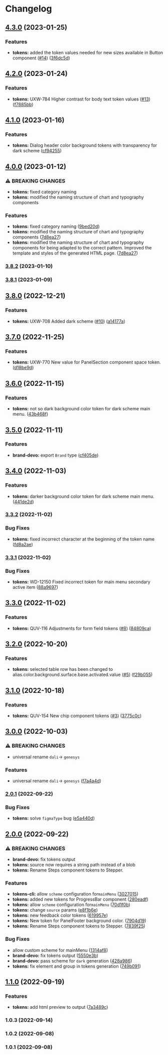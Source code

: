 # Changelog

## [4.3.0](https://github.com/DevoInc/genesys-tokens/compare/v4.2.0...v4.3.0) (2023-01-25)


### Features

* **tokens:** added the token values needed for new sizes available in Button component ([#14](https://github.com/DevoInc/genesys-tokens/issues/14)) ([3f6dc5d](https://github.com/DevoInc/genesys-tokens/commit/3f6dc5d0068ffbce857a73b8d524bf48b14ec41a))

## [4.2.0](https://github.com/DevoInc/genesys-tokens/compare/v4.1.0...v4.2.0) (2023-01-24)


### Features

* **tokens:** UXW-784 Higher contrast for body text token values ([#13](https://github.com/DevoInc/genesys-tokens/issues/13)) ([f7885bb](https://github.com/DevoInc/genesys-tokens/commit/f7885bb5b8c72e0a4784d53395045653dd47c371))

## [4.1.0](https://github.com/DevoInc/genesys-tokens/compare/v4.0.0...v4.1.0) (2023-01-16)


### Features

* **tokens:** Dialog header color background tokens with transparency for dark scheme ([cf94255](https://github.com/DevoInc/genesys-tokens/commit/cf9425570aa8d0191373898112a88130480cf533))

## [4.0.0](https://github.com/DevoInc/genesys-tokens/compare/v3.8.2...v4.0.0) (2023-01-12)


### ⚠ BREAKING CHANGES

* **tokens:** fixed category naming
* **tokens:** modified the naming structure of chart and typography components

### Features

* **tokens:** fixed category naming ([9bed20d](https://github.com/DevoInc/genesys-tokens/commit/9bed20dc3f20e1f8cbcb7d06268ee74731a34222))
* **tokens:** modified the naming structure of chart and typography components ([7d8ea27](https://github.com/DevoInc/genesys-tokens/commit/7d8ea27e68ea15f6e2d8f3b9f77689fa41bd15d6))
* **tokens:** modified the naming structure of chart and typography components for being adapted to the correct pattern. Improved the template and styles of the generated HTML page. ([7d8ea27](https://github.com/DevoInc/genesys-tokens/commit/7d8ea27e68ea15f6e2d8f3b9f77689fa41bd15d6))

### [3.8.2](https://github.com/DevoInc/genesys-tokens/compare/v3.8.1...v3.8.2) (2023-01-10)

### [3.8.1](https://github.com/DevoInc/genesys-tokens/compare/v3.8.0...v3.8.1) (2023-01-09)

## [3.8.0](https://github.com/DevoInc/genesys-tokens/compare/v3.7.0...v3.8.0) (2022-12-21)


### Features

* **tokens:** UXW-708 Added dark scheme ([#10](https://github.com/DevoInc/genesys-tokens/issues/10)) ([a14177a](https://github.com/DevoInc/genesys-tokens/commit/a14177ab1235efe4d4c99b6dd373a9455148d209))

## [3.7.0](https://github.com/DevoInc/genesys-tokens/compare/v3.6.0...v3.7.0) (2022-11-25)


### Features

* **tokens:** UXW-770 New value for PanelSection component space token. ([d18be9d](https://github.com/DevoInc/genesys-tokens/commit/d18be9d923ff21b0dbe1827e12432f48c774507a))

## [3.6.0](https://github.com/DevoInc/genesys-tokens/compare/v3.5.0...v3.6.0) (2022-11-15)


### Features

* **tokens:** not so dark background color token for dark scheme main menu. ([43b468f](https://github.com/DevoInc/genesys-tokens/commit/43b468f0c455b325bfa6420bcf6c1e3bdff7cf73))

## [3.5.0](https://github.com/DevoInc/genesys-tokens/compare/v3.4.0...v3.5.0) (2022-11-11)


### Features

* **brand-devo:** export `Brand` type ([cf405de](https://github.com/DevoInc/genesys-tokens/commit/cf405de2e9d76de3fae94bcb4755987100e2fd1e))

## [3.4.0](https://github.com/DevoInc/genesys-tokens/compare/v3.3.2...v3.4.0) (2022-11-03)


### Features

* **tokens:** darker background color token for dark scheme main menu. ([441de2d](https://github.com/DevoInc/genesys-tokens/commit/441de2d1a50527ec69b104dd13497ddbf57d0637))

### [3.3.2](https://github.com/DevoInc/genesys-tokens/compare/v3.3.1...v3.3.2) (2022-11-02)


### Bug Fixes

* **tokens:** fixed incorrect character at the beginning of the token name ([fd8a2ae](https://github.com/DevoInc/genesys-tokens/commit/fd8a2aeb30717d33743b51718c8c04e778c4e740))

### [3.3.1](https://github.com/DevoInc/genesys-tokens/compare/v3.3.0...v3.3.1) (2022-11-02)


### Bug Fixes

* **tokens:** WD-12150 Fixed incorrect token for main menu secondary active item ([88a9697](https://github.com/DevoInc/genesys-tokens/commit/88a96970441e5a7284f56a89380fc4a81f762b7d))

## [3.3.0](https://github.com/DevoInc/genesys-tokens/compare/v3.2.0...v3.3.0) (2022-11-02)


### Features

* **tokens:** QUV-116 Adjustments for form field tokens ([#8](https://github.com/DevoInc/genesys-tokens/issues/8)) ([84809ca](https://github.com/DevoInc/genesys-tokens/commit/84809cab4415038e77b037d584d8203683183f0a))

## [3.2.0](https://github.com/DevoInc/genesys-tokens/compare/v3.1.0...v3.2.0) (2022-10-20)


### Features

* **tokens:** selected table row has been changed to alias.color.background.surface.base.activated.value ([#5](https://github.com/DevoInc/genesys-tokens/issues/5)) ([f29b055](https://github.com/DevoInc/genesys-tokens/commit/f29b0552b202a440b42595c057fdc7a2ad263b46))

## [3.1.0](https://github.com/DevoInc/genesys-tokens/compare/v3.0.0...v3.1.0) (2022-10-18)


### Features

* **tokens:** QUV-154 New chip component tokens ([#3](https://github.com/DevoInc/genesys-tokens/issues/3)) ([3775c0c](https://github.com/DevoInc/genesys-tokens/commit/3775c0c3db8e4d8ad399c67202db6d629f1c257d))

## [3.0.0](https://github.com/DevoInc/genesys-tokens/compare/v2.0.1...v3.0.0) (2022-10-03)


### ⚠ BREAKING CHANGES

* universal rename `dali`-> `genesys`

### Features

* universal rename `dali`-> `genesys` ([f7a4a4d](https://github.com/DevoInc/genesys-tokens/commit/f7a4a4def27afde3dcf7a3efd0a3fb36da162e31))

### [2.0.1](https://github.com/DevoInc/dali-tokens/compare/v2.0.0...v2.0.1) (2022-09-22)


### Bug Fixes

* **tokens:** solve `figmaType` bug ([e5a440d](https://github.com/DevoInc/dali-tokens/commit/e5a440d65ac40fa0da6d5a198ad9e6a0ebb15271))

## [2.0.0](https://github.com/DevoInc/dali-tokens/compare/v1.1.0...v2.0.0) (2022-09-22)


### ⚠ BREAKING CHANGES

* **brand-devo:** fix tokens output
* **tokens:** source now requires a string path instead of a blob
* **tokens:** Rename Steps component tokens to Stepper.

### Features

* **tokens-cli:** allow `scheme` configuration for`mainMenu` ([3027015](https://github.com/DevoInc/dali-tokens/commit/3027015b1229e097d2d59513ad9ad742ab934c97))
* **tokens:** added new tokens for ProgressBar component ([280eadf](https://github.com/DevoInc/dali-tokens/commit/280eadf784ac2ec9dc394a4f7dbd2317635575ae))
* **tokens:** allow `scheme` configuration for`mainMenu` ([70d1f0b](https://github.com/DevoInc/dali-tokens/commit/70d1f0b011bc0a903c37229aa0fd999d812a688a))
* **tokens:** change `source` params ([e8f1b6e](https://github.com/DevoInc/dali-tokens/commit/e8f1b6e925d460afcfccf34191e5ab283cdc901e))
* **tokens:** new feedback color tokens ([619957e](https://github.com/DevoInc/dali-tokens/commit/619957edbcac3fba50a47a0d1950ea8e46b70d0e))
* **tokens:** New token for PanelFooter background color. ([7904d19](https://github.com/DevoInc/dali-tokens/commit/7904d19deeadcaed9bebc366cc44c5faf76770af))
* **tokens:** Rename Steps component tokens to Stepper. ([7839f25](https://github.com/DevoInc/dali-tokens/commit/7839f25d1f331b040b13c69a21fe9adc126b924e))


### Bug Fixes

* allow custom scheme for mainMenu ([1314af8](https://github.com/DevoInc/dali-tokens/commit/1314af8fd854eef68150f6420ac028d784b0e162))
* **brand-devo:** fix tokens output ([5550e3b](https://github.com/DevoInc/dali-tokens/commit/5550e3bc9ce986467ef51eb0c76faf79bdd4d21e))
* **brand-devo:** pass scheme for `dark` generation ([428a986](https://github.com/DevoInc/dali-tokens/commit/428a98607c5469aea6fe30b6d3d2e4c91af4fda1))
* **tokens:** fix element and group  in tokens generation ([749b091](https://github.com/DevoInc/dali-tokens/commit/749b09196cc38885e265acfaff1cc9f5b7fafb69))

## [1.1.0](https://github.com/DevoInc/dali-tokens/compare/v1.0.3...v1.1.0) (2022-09-19)


### Features

* **tokens:** add html preview to output ([7a3489c](https://github.com/DevoInc/dali-tokens/commit/7a3489caa5b0a94fb2a04d8799f25cec6fc3a2c6))

### 1.0.3 (2022-09-14)

### 1.0.2 (2022-09-08)

### 1.0.1 (2022-09-08)